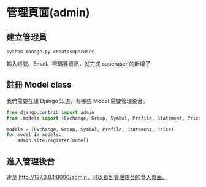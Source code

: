 # 管理頁面(admin)

## &#x20;建立管理員

`python manage.py createsuperuser`

輸入帳號、Email、密碼等資訊，就完成 superuser 的新增了

## 註冊 Model class

我們需要在讓 Django 知道，有哪些 Model 需要管理後台。

```python
from django.contrib import admin
from .models import (Exchange, Group, Symbol, Profile, Statement, Price)

models = (Exchange, Group, Symbol, Profile, Statement, Price)
for model in models:
    admin.site.register(model)
```

## 進入管理後台

連至 http://127.0.0.1:8000/admin，可以看到管理後台的登入頁面。
